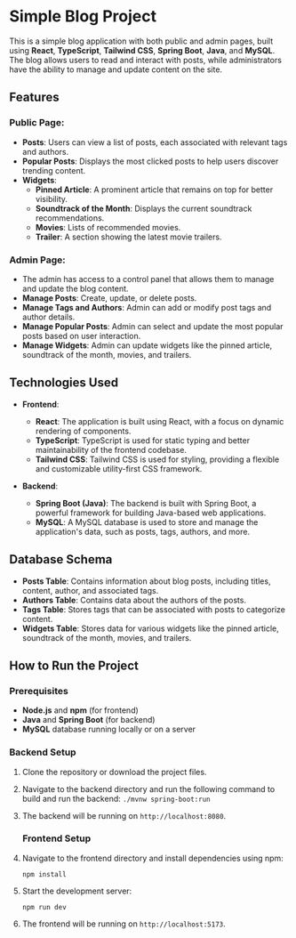 # Simple Blog Project

This is a simple blog application with both public and admin pages, built using **React**, **TypeScript**, **Tailwind CSS**, **Spring Boot**, **Java**, and **MySQL**. The blog allows users to read and interact with posts, while administrators have the ability to manage and update content on the site.

## Features

### Public Page:
- **Posts**: Users can view a list of posts, each associated with relevant tags and authors.
- **Popular Posts**: Displays the most clicked posts to help users discover trending content.
- **Widgets**:
  - **Pinned Article**: A prominent article that remains on top for better visibility.
  - **Soundtrack of the Month**: Displays the current soundtrack recommendations.
  - **Movies**: Lists of recommended movies.
  - **Trailer**: A section showing the latest movie trailers.

### Admin Page:
- The admin has access to a control panel that allows them to manage and update the blog content.
- **Manage Posts**: Create, update, or delete posts.
- **Manage Tags and Authors**: Admin can add or modify post tags and author details.
- **Manage Popular Posts**: Admin can select and update the most popular posts based on user interaction.
- **Manage Widgets**: Admin can update widgets like the pinned article, soundtrack of the month, movies, and trailers.

## Technologies Used

- **Frontend**:
  - **React**: The application is built using React, with a focus on dynamic rendering of components.
  - **TypeScript**: TypeScript is used for static typing and better maintainability of the frontend codebase.
  - **Tailwind CSS**: Tailwind CSS is used for styling, providing a flexible and customizable utility-first CSS framework.

- **Backend**:
  - **Spring Boot (Java)**: The backend is built with Spring Boot, a powerful framework for building Java-based web applications.
  - **MySQL**: A MySQL database is used to store and manage the application's data, such as posts, tags, authors, and more.

## Database Schema

- **Posts Table**: Contains information about blog posts, including titles, content, author, and associated tags.
- **Authors Table**: Contains data about the authors of the posts.
- **Tags Table**: Stores tags that can be associated with posts to categorize content.
- **Widgets Table**: Stores data for various widgets like the pinned article, soundtrack of the month, movies, and trailers.

## How to Run the Project

### Prerequisites

- **Node.js** and **npm** (for frontend)
- **Java** and **Spring Boot** (for backend)
- **MySQL** database running locally or on a server

### Backend Setup

1. Clone the repository or download the project files.
2. Navigate to the backend directory and run the following command to build and run the backend:
   `
   ./mvnw spring-boot:run
   `
3. The backend will be running on `http://localhost:8080`.

   ### Frontend Setup
1. Navigate to the frontend directory and install dependencies using npm:
   ```
   npm install
   ```
2. Start the development server:
   ```
   npm run dev
   ```
3. The frontend will be running on `http://localhost:5173`.

